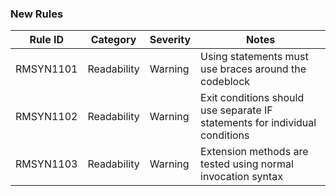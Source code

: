 
### New Rules

Rule ID | Category | Severity | Notes
--------|----------|----------|--------------------
RMSYN1101 | Readability | Warning | Using statements must use braces around the codeblock
RMSYN1102 | Readability | Warning | Exit conditions should use separate IF statements for individual conditions
RMSYN1103 | Readability | Warning | Extension methods are tested using normal invocation syntax